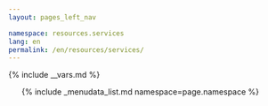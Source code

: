 ```yaml
---
layout: pages_left_nav

namespace: resources.services
lang: en
permalink: /en/resources/services/
---
```


{% include __vars.md %}

<!-- Content starts -->

<ul class="list-unstyled">
  {% include _menudata_list.md namespace=page.namespace %}
</ul>

<!-- Content ends -->